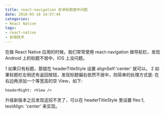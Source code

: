```yaml
---
title: react-navigation 安卓标题居中问题
date: 2018-05-18 14:57:44
categories: 
- React Native
tags:
- react-native
- 前端技术
---
```


在做 React Native 应用的时候，我们常常使用 react-navigation 做导航栏，发现 Android 上的标题不居中，IOS 上没问题。

1 如果只有标题，那就在 headerTitleStyle 设置 alignSelf:'center' 就可以。
2 如果标题栏左侧还有返回按钮，发现标题偏右依然不居中，则简单的处理方式是:
在右边再添加一个等宽高的空 View，如下:

``headerRight: <View />``

升级新版本之后发现这招不灵了，可以在 headerTitleStyle 里设置 flex:1, textAlign: 'center' 来实现。
